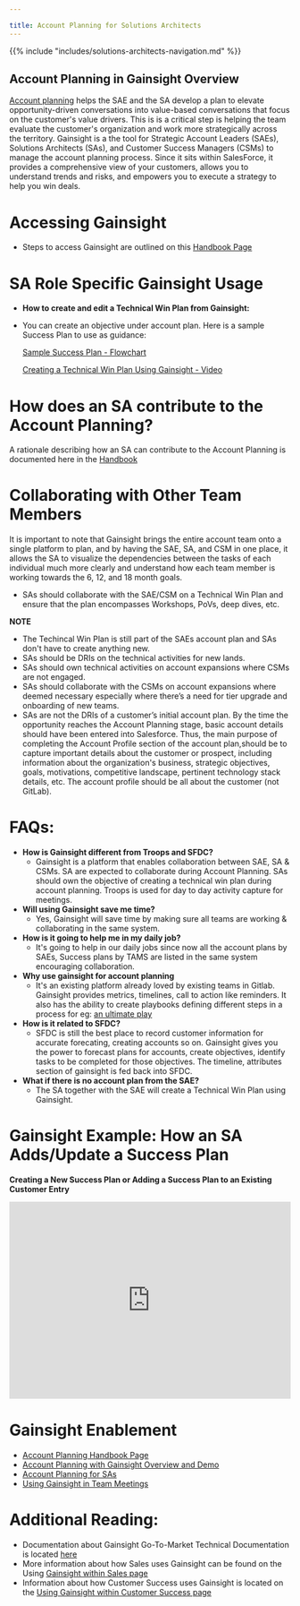 ```yaml
---

title: Account Planning for Solutions Architects 
---
```







{{% include "includes/solutions-architects-navigation.md" %}}

## Account Planning in Gainsight Overview 

[Account planning](https://about.gitlab.com/handbook/sales/account-planning/) helps the SAE and the SA develop a plan to elevate opportunity-driven conversations into value-based conversations that focus on the customer's value drivers. This is is a critical step is helping the team evaluate the customer's organization and work more strategically across the territory. Gainsight is a the tool for Strategic Account Leaders (SAEs), Solutions Architects (SAs), and Customer Success Managers (CSMs) to manage the account planning process. Since it sits within SalesForce, it provides a comprehensive view of your customers, allows you to understand trends and risks, and empowers you to execute a strategy to help you win deals.

# Accessing Gainsight
- Steps to access Gainsight are outlined on this [Handbook Page](https://about.gitlab.com/handbook/sales/gainsight/#getting-started)


# SA Role Specific Gainsight Usage
- **How to create and edit a Technical Win Plan from Gainsight:**
* You can create an objective under account plan. Here is a sample Success Plan to use as guidance:

  [Sample Success Plan - Flowchart](https://lucid.app/documents/view/3f6a8cf8-f63a-4649-b797-c540034c3f1e)
  
  [Creating a Technical Win Plan Using Gainsight - Video](https://drive.google.com/file/d/1dLeFXZsU-1ArzQlpeSEcdqCP6u59vJSd/view)

# How does an SA contribute to the Account Planning?
A rationale describing how an SA can contribute to the Account Planning is documented here in the [Handbook](https://about.gitlab.com/handbook/sales/field-operations/customer-success-operations/gainsight/gainsight-gtm.html)


# Collaborating with Other Team Members
It is important to note that Gainsight brings the entire account team onto a single platform to plan, and by having the SAE, SA, and CSM in one place, it allows the SA to visualize the dependencies between the tasks of each individual much more clearly and understand how each team member is working towards the 6, 12, and 18 month goals.
- SAs should collaborate with the SAE/CSM on a Technical Win Plan and ensure that the plan encompasses Workshops, PoVs, deep dives, etc. 

**NOTE**
- The Techincal Win Plan is still part of the SAEs account plan and SAs don't have to create anything new.
- SAs should be DRIs on the technical activities for new lands.
- SAs should own technical activities on account expansions where CSMs are not engaged. 
- SAs should collaborate with the CSMs on account expansions where deemed necessary especially where there’s a need for tier upgrade and  onboarding of new teams.
- SAs are not the DRIs of a customer’s initial account plan. By the time the opportunity reaches the Account Planning stage, basic account details should have been entered into Salesforce. Thus, the main purpose of completing the Account Profile section of the account plan,should be to capture important details about the customer or prospect, including information about the organization's business, strategic objectives, goals, motivations, competitive landscape, pertinent technology stack details, etc. The account profile should be all about the customer (not GitLab). 


# FAQs:
- **How is Gainsight different from Troops and SFDC?**
  - Gainsight is a platform that enables collaboration between SAE, SA & CSMs. SA are expected to collaborate during Account Planning. SAs should own the objective of creating a technical win plan during account planning. Troops is used for day to day activity capture for meetings. 
- **Will using Gainsight save me time?**
  - Yes, Gainsight will save time by making sure all teams are working & collaborating in the same system.
- **How is it going to help me in my daily job?**
  - It's going to help in our daily jobs since now all the account plans by SAEs, Success plans by TAMS are listed in the same system encouraging collaboration.
- **Why use gainsight for account planning**
  - It's an existing platform already loved by existing teams in Gitlab. Gainsight provides metrics, timelines, call to action like reminders. It also has the ability to create playbooks defining different steps in a process for eg: [an ultimate play](https://about.gitlab.com/handbook/customer-success/solutions-architects/sales-plays/)
- **How is it related to SFDC?**
  - SFDC is still the best place to record customer information for accurate forecating, creating accounts so on. Gainsight gives you the power to forecast plans for accounts, create objectives, identify tasks to be completed for those objectives. The timeline, attributes section of gainsight is fed back into SFDC.
- **What if there is no account plan from the SAE?**
  - The SA together with the SAE will create a Technical Win Plan using Gainsight.


# Gainsight Example: How an SA Adds/Update a Success Plan
**Creating a New Success Plan or Adding a Success Plan to an Existing Customer Entry**
<div style="position: relative; padding-bottom: 69.76744186046511%; height: 0;"><iframe src="https://lucid.app/documents/embeddedchart/3f6a8cf8-f63a-4649-b797-c540034c3f1e" frameborder="0" webkitallowfullscreen mozallowfullscreen allowfullscreen style="position: absolute; top: 0; left: 0; width: 100%; height: 100%;"></iframe></div>


# Gainsight Enablement 
* [Account Planning Handbook Page](https://about.gitlab.com/handbook/sales/account-planning/)
* [Account Planning with Gainsight Overview and Demo](https://www.youtube.com/watch?v=Xhor2IIsCQQ)
* [Account Planning for SAs](https://gitlab.edcast.com/pathways/gainsight-for-solutions-architects-sas)
* [Using Gainsight in Team Meetings](https://www.youtube.com/watch?v=gT_pz9PoHHg)

# Additional Reading:
- Documentation about Gainsight Go-To-Market Technical Documentation is located [here](https://about.gitlab.com/handbook/sales/field-operations/customer-success-operations/gainsight/gainsight-gtm.html)
- More information about how Sales uses Gainsight can be found on the Using [Gainsight within Sales page](https://about.gitlab.com/handbook/sales/gainsight/account-planning/)
- Information about how Customer Success uses Gainsight is located on the [Using Gainsight within Customer Success page](https://about.gitlab.com/handbook/customer-success/csm/gainsight/)
